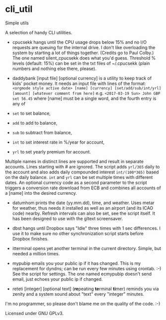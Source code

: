 cli_util
=============

Simple utils

A selection of handy CLI utilities.

* cpucsekk hangs until the CPU usage drops below 15% and no I/O requests are queuing for the internal drive. I don't like overloading the system by starting a lot of things together. (Credits go to Paul Colby.) The one named silent_cpucsekk does what you'd guess. Threshold % levels (default: 15%) can be set in the txt files of ~/.cpucsekk (plain numbers and nothing else there, please).

* daddybank [input file] [optional currency] is a utility to keep track of kids' pocket money. It needs an input file with lines of the format:
`<orgmode style active date> [name] [currency] [set/add/sub/int/yrl] [amount] [whatever comment from here]`
e.g. `<2017-03-19 Sun> John GBP set 56.45`
where [name] must be a single word, and the fourth entry is any of
 * `set` to set balance,
 * `add` to add to balance,
 * `sub` to subtract from balance,
 * `int` to set interest rate in %/year for account,
 * `yrl` to set yearly premium for account.

 Multiple names in distinct lines are supported and result in separate accounts. Lines starting with # are ignored. The script adds `yrl/365` daily to the account and also adds daily compounded interest `int/(100*365)` based on the daily balance. `int` and `yrl` can be set multiple times with different dates. An optional currency code as a second parameter to the script triggers a conversion rate download from ECB and combines all accounts of a [name] into the desired currency. 

* datumhom prints the date (yy.mm.dd), time, and weather. Uses metar for weather, thus needs it installed as well as an airport (and its ICAO code) nearby. Refresh intervals can also be set, see the script itself. It has been designed to use with the gltext screensaver. 

* dbst hangs until Dropbox says "Idle" three times with 1 sec differences. I use it to make sure no other synchronization script starts before Dropbox finishes. 

* itterminal opens yet another terminal in the current directory. Simple, but needed a million times.

* mypubip emails you your public ip if it has changed. This is my replacement for dyndns; can be run every few minutes using crontab. :-) See the script for settings. The one named ecmypubip doesn't send email, just echoes your public ip if changed.

* reteti [integer] [optional text] (**re**peating **te**rminal **ti**mer) reminds you via zenity and a system sound about "text" every "integer" minutes.

I'm no programmer, so please don't blame me on the quality of the code. :-)

Licensed under GNU GPLv3.
